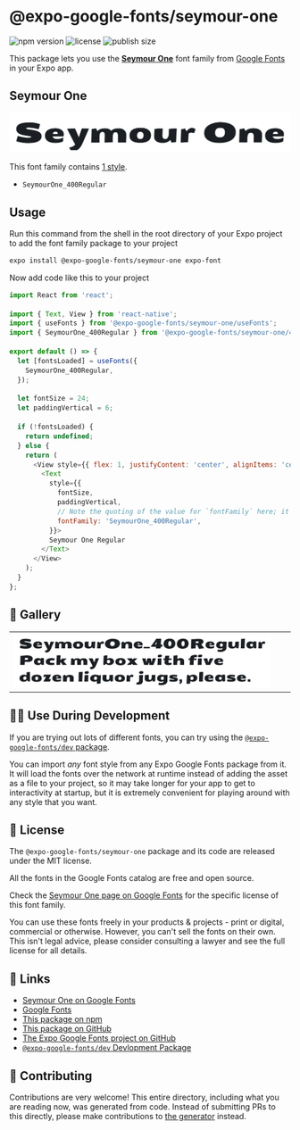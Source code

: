 # @expo-google-fonts/seymour-one

![npm version](https://flat.badgen.net/npm/v/@expo-google-fonts/seymour-one)
![license](https://flat.badgen.net/github/license/expo/google-fonts)
![publish size](https://flat.badgen.net/packagephobia/install/@expo-google-fonts/seymour-one)

This package lets you use the [**Seymour One**](https://fonts.google.com/specimen/Seymour+One) font family from [Google Fonts](https://fonts.google.com/) in your Expo app.

## Seymour One

![Seymour One](./font-family.png)

This font family contains [1 style](#-gallery).

- `SeymourOne_400Regular`

## Usage

Run this command from the shell in the root directory of your Expo project to add the font family package to your project
```sh
expo install @expo-google-fonts/seymour-one expo-font
```

Now add code like this to your project
```js
import React from 'react';

import { Text, View } from 'react-native';
import { useFonts } from '@expo-google-fonts/seymour-one/useFonts';
import { SeymourOne_400Regular } from '@expo-google-fonts/seymour-one/400Regular';

export default () => {
  let [fontsLoaded] = useFonts({
    SeymourOne_400Regular,
  });

  let fontSize = 24;
  let paddingVertical = 6;

  if (!fontsLoaded) {
    return undefined;
  } else {
    return (
      <View style={{ flex: 1, justifyContent: 'center', alignItems: 'center' }}>
        <Text
          style={{
            fontSize,
            paddingVertical,
            // Note the quoting of the value for `fontFamily` here; it expects a string!
            fontFamily: 'SeymourOne_400Regular',
          }}>
          Seymour One Regular
        </Text>
      </View>
    );
  }
};

```

## 🔡 Gallery


||||
|-|-|-|
|![SeymourOne_400Regular](.//400Regular/SeymourOne_400Regular.ttf.png)||||


## 👩‍💻 Use During Development

If you are trying out lots of different fonts, you can try using the [`@expo-google-fonts/dev` package](https://github.com/expo/google-fonts/tree/master/font-packages/dev#readme).

You can import *any* font style from any Expo Google Fonts package from it. It will load the fonts
over the network at runtime instead of adding the asset as a file to your project, so it may take longer
for your app to get to interactivity at startup, but it is extremely convenient
for playing around with any style that you want.

## 📖 License

The `@expo-google-fonts/seymour-one` package and its code are released under the MIT license.

All the fonts in the Google Fonts catalog are free and open source.

Check the [Seymour One page on Google Fonts](https://fonts.google.com/specimen/Seymour+One) for the specific license of this font family.

You can use these fonts freely in your products & projects - print or digital, commercial or otherwise. However, you can't sell the fonts on their own. This isn't legal advice, please consider consulting a lawyer and see the full license for all details.

## 🔗 Links

- [Seymour One on Google Fonts](https://fonts.google.com/specimen/Seymour+One)
- [Google Fonts](https://fonts.google.com/)
- [This package on npm](https://www.npmjs.com/package/@expo-google-fonts/seymour-one)
- [This package on GitHub](https://github.com/expo/google-fonts/tree/master/font-packages/seymour-one)
- [The Expo Google Fonts project on GitHub](https://github.com/expo/google-fonts)
- [`@expo-google-fonts/dev` Devlopment Package](https://github.com/expo/google-fonts/tree/master/font-packages/dev)

## 🤝 Contributing

Contributions are very welcome! This entire directory, including what you are reading now, was generated from code. Instead of submitting PRs to this directly, please make contributions to [the generator](https://github.com/expo/google-fonts/tree/master/packages/generator) instead.
